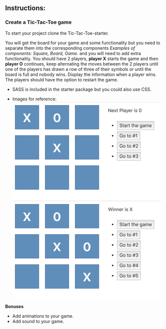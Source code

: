 ## Instructions:

### Create a Tic-Tac-Toe game

To start your project clone the Tic-Tac-Toe-starter.

You will get the board for your game and some functionality but you need to separate them into the corresponding components _Examples of components: Square, Board, Game._ and you will need to add extra functionality.
You should have 2 players, **player X** starts the game and then **player O** continues, keep alternating the moves between the 2 players until one of the players has drawn a row of three of their symbols or until the board is full and nobody wins. Display the information when a player wins. The players should have the option to restart the game.

-   SASS is included in the starter package but you could also use CSS.

-   Images for reference:
    ![mock-up1](mock-up1.png)
    ![mock-up2](mock-up2.png)

**Bonuses**

-   Add animations to your game.
-   Add sound to your game.

